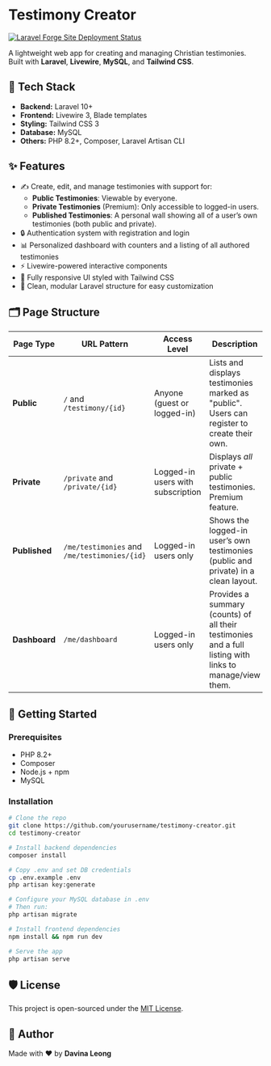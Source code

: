 # Testimony Creator

[![Laravel Forge Site Deployment Status](https://img.shields.io/endpoint?url=https%3A%2F%2Fforge.laravel.com%2Fsite-badges%2F369ec21c-2860-46e0-a628-5ded897a238a%3Flabel%3D1&style=plastic)](https://forge.laravel.com/servers/922188/sites/2728199)

A lightweight web app for creating and managing Christian testimonies. Built with **Laravel**, **Livewire**, **MySQL**, and **Tailwind CSS**.

## 🔧 Tech Stack

-   **Backend:** Laravel 10+
-   **Frontend:** Livewire 3, Blade templates
-   **Styling:** Tailwind CSS 3
-   **Database:** MySQL
-   **Others:** PHP 8.2+, Composer, Laravel Artisan CLI

## ✨ Features

-   ✍️ Create, edit, and manage testimonies with support for:
    -   **Public Testimonies**: Viewable by everyone.
    -   **Private Testimonies** (Premium): Only accessible to logged-in users.
    -   **Published Testimonies**: A personal wall showing all of a user’s own testimonies (both public and private).
-   🔒 Authentication system with registration and login
-   📊 Personalized dashboard with counters and a listing of all authored testimonies
-   ⚡ Livewire-powered interactive components
-   🎨 Fully responsive UI styled with Tailwind CSS
-   🔌 Clean, modular Laravel structure for easy customization

## 🗂️ Page Structure

| Page Type     | URL Pattern                                  | Access Level                      | Description                                                                                             |
| ------------- | -------------------------------------------- | --------------------------------- | ------------------------------------------------------------------------------------------------------- |
| **Public**    | `/` and `/testimony/{id}`                    | Anyone (guest or logged-in)       | Lists and displays testimonies marked as "public". Users can register to create their own.              |
| **Private**   | `/private` and `/private/{id}`               | Logged-in users with subscription | Displays _all_ private + public testimonies. Premium feature.                                           |
| **Published** | `/me/testimonies` and `/me/testimonies/{id}` | Logged-in users only              | Shows the logged-in user’s own testimonies (public and private) in a clean layout.                      |
| **Dashboard** | `/me/dashboard`                              | Logged-in users only              | Provides a summary (counts) of all their testimonies and a full listing with links to manage/view them. |

## 🚀 Getting Started

### Prerequisites

-   PHP 8.2+
-   Composer
-   Node.js + npm
-   MySQL

### Installation

```bash
# Clone the repo
git clone https://github.com/yourusername/testimony-creator.git
cd testimony-creator

# Install backend dependencies
composer install

# Copy .env and set DB credentials
cp .env.example .env
php artisan key:generate

# Configure your MySQL database in .env
# Then run:
php artisan migrate

# Install frontend dependencies
npm install && npm run dev

# Serve the app
php artisan serve
```

## 🛡️ License

This project is open-sourced under the [MIT License](LICENSE).

## 🙌 Author

Made with ❤️ by **Davina Leong**
